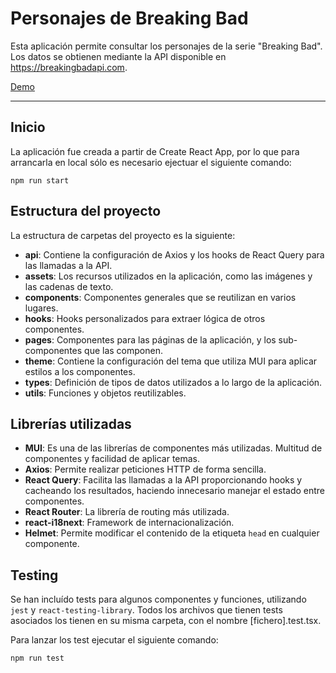 # Personajes de Breaking Bad

Esta aplicación permite consultar los personajes de la serie "Breaking Bad". Los datos se obtienen mediante la API
disponible en https://breakingbadapi.com.

[Demo](https://breaking-bad-characters-rho.vercel.app/)

---

## Inicio

La aplicación fue creada a partir de Create React App, por lo que para arrancarla en local sólo es necesario ejectuar el
siguiente comando:

```
npm run start
```

## Estructura del proyecto

La estructura de carpetas del proyecto es la siguiente:

- **api**: Contiene la configuración de Axios y los hooks de React Query para las llamadas a la API.
- **assets**: Los recursos utilizados en la aplicación, como las imágenes y las cadenas de texto.
- **components**: Componentes generales que se reutilizan en varios lugares.
- **hooks**: Hooks personalizados para extraer lógica de otros componentes.
- **pages**: Componentes para las páginas de la aplicación, y los sub-componentes que las componen.
- **theme**: Contiene la configuración del tema que utiliza MUI para aplicar estilos a los componentes.
- **types**: Definición de tipos de datos utilizados a lo largo de la aplicación.
- **utils**: Funciones y objetos reutilizables.

## Librerías utilizadas

- **MUI**: Es una de las librerías de componentes más utilizadas. Multitud de componentes y facilidad de aplicar temas.
- **Axios**: Permite realizar peticiones HTTP de forma sencilla.
- **React Query**: Facilita las llamadas a la API proporcionando hooks y cacheando los resultados, haciendo innecesario
  manejar el estado entre componentes.
- **React Router**: La librería de routing más utilizada.
- **react-i18next**: Framework de internacionalización.
- **Helmet**: Permite modificar el contenido de la etiqueta `head` en cualquier componente.

## Testing

Se han incluído tests para algunos componentes y funciones, utilizando `jest` y `react-testing-library`. Todos los
archivos que tienen tests asociados los tienen en su misma carpeta, con el nombre [fichero].test.tsx.

Para lanzar los test ejecutar el siguiente comando:

```
npm run test
```